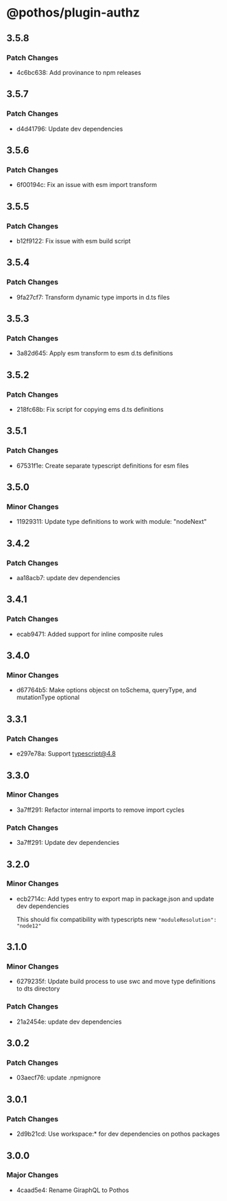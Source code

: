 # @pothos/plugin-authz

## 3.5.8

### Patch Changes

- 4c6bc638: Add provinance to npm releases

## 3.5.7

### Patch Changes

- d4d41796: Update dev dependencies

## 3.5.6

### Patch Changes

- 6f00194c: Fix an issue with esm import transform

## 3.5.5

### Patch Changes

- b12f9122: Fix issue with esm build script

## 3.5.4

### Patch Changes

- 9fa27cf7: Transform dynamic type imports in d.ts files

## 3.5.3

### Patch Changes

- 3a82d645: Apply esm transform to esm d.ts definitions

## 3.5.2

### Patch Changes

- 218fc68b: Fix script for copying ems d.ts definitions

## 3.5.1

### Patch Changes

- 67531f1e: Create separate typescript definitions for esm files

## 3.5.0

### Minor Changes

- 11929311: Update type definitions to work with module: "nodeNext"

## 3.4.2

### Patch Changes

- aa18acb7: update dev dependencies

## 3.4.1

### Patch Changes

- ecab9471: Added support for inline composite rules

## 3.4.0

### Minor Changes

- d67764b5: Make options objecst on toSchema, queryType, and mutationType optional

## 3.3.1

### Patch Changes

- e297e78a: Support typescript@4.8

## 3.3.0

### Minor Changes

- 3a7ff291: Refactor internal imports to remove import cycles

### Patch Changes

- 3a7ff291: Update dev dependencies

## 3.2.0

### Minor Changes

- ecb2714c: Add types entry to export map in package.json and update dev dependencies

  This should fix compatibility with typescripts new `"moduleResolution": "node12"`

## 3.1.0

### Minor Changes

- 6279235f: Update build process to use swc and move type definitions to dts directory

### Patch Changes

- 21a2454e: update dev dependencies

## 3.0.2

### Patch Changes

- 03aecf76: update .npmignore

## 3.0.1

### Patch Changes

- 2d9b21cd: Use workspace:\* for dev dependencies on pothos packages

## 3.0.0

### Major Changes

- 4caad5e4: Rename GiraphQL to Pothos
